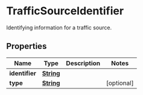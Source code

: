 

# TrafficSourceIdentifier

Identifying information for a traffic source.

## Properties

| Name | Type | Description | Notes |
|------------ | ------------- | ------------- | -------------|
|**identifier** | [**String**](String.md) |  |  |
|**type** | [**String**](String.md) |  |  [optional] |



